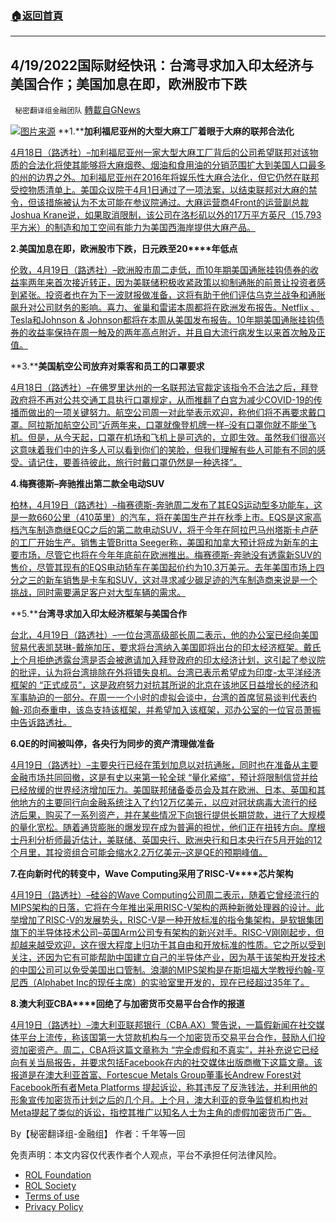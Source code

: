 ###  [:house:返回首頁](https://github.com/ourhimalayas/txt)
---


## 4/19/2022国际财经快讯：台湾寻求加入印太经济与美国合作；美国加息在即，欧洲股市下跌
` 秘密翻译组金融团队` [轉載自GNews](https://gnews.org/zh-hans/2373645/)

![](https://assets.gnews.org/wp-content/uploads/2022/04/图片1-124.png)[图片来源](https://www.reuters.com)
**1.****加利福尼亚州的大型大麻工厂着眼于大麻的联邦合法化**

[4月18日（路透社）–加利福尼亚州一家大型大麻工厂背后的公司希望联邦对该物质的合法化将使其能够将大麻烟卷、烟油和食用油的分销范围扩大到美国人口最多的州的边界之外。加利福尼亚州在2016年将娱乐性大麻合法化，但它仍然在联邦受控物质清单上。美国众议院于4月1日通过了一项法案，以结束联邦对大麻的禁令，但该措施被认为不太可能在参议院通过。大麻运营商4Front的运营副总裁Joshua Krane说，如果取消限制，该公司在洛杉矶以外的17万平方英尺（15,793平方米）的制造和加工空间有能力为美国西海岸提供大麻产品。](https://www.reuters.com/world/us/california-cannabis-mega-factory-eyes-federal-legalization-weed-2022-04-18/)

**2.****美国加息在即，欧洲股市下跌，日元跌至****20****年低点**

[伦敦，4月19日（路透社）–欧洲股市周二走低，而10年期美国通胀挂钩债券的收益率两年来首次接近转正，因为美联储积极收紧政策以抑制通胀的前景让投资者感到紧张。投资者也在为下一波财报做准备，这将有助于他们评估乌克兰战争和通胀飙升对公司财务的影响。喜力、雀巢和雷诺本周都将在欧洲发布报告。Netflix 、Tesla和Johnson & Johnson都将在本周从美国发布报告。10年期美国通胀挂钩债券的收益率保持在周一触及的两年高点附近，并且自大流行病发生以来首次触及正值。](https://www.reuters.com/business/global-markets-wrapup-1-2022-04-19/)

**3.****美国航空公司放弃对乘客和员工的口罩要求**

[4月18日（路透社）–在佛罗里达州的一名联邦法官裁定该指令不合法之后，拜登政府将不再对公共交通工具执行口罩规定，从而推翻了白宫为减少COVID-19的传播而做出的一项关键努力。航空公司周一对此举表示欢迎，称他们将不再要求戴口罩。阿拉斯加航空公司”近两年来，口罩就像登机牌一样–没有口罩你就不能坐飞机。但是，从今天起，口罩在机场和飞机上是可选的，立即生效。虽然我们很高兴这意味着我们中的许多人可以看到你们的笑脸，但我们理解有些人可能有不同的感受。请记住，要善待彼此，旅行时戴口罩仍然是一种选择”。](https://www.reuters.com/business/aerospace-defense/us-airlines-drop-mask-requirements-passengers-employees-2022-04-19/)

**4.****梅赛德斯****–****奔驰推出第二款全电动****SUV**

[柏林，4月19日（路透社）–梅赛德斯-奔驰周二发布了其EQS运动型多功能车，这是一款660公里（410英里）的汽车，将在美国生产并在秋季上市。EQS是这家高档汽车制造商继EQC之后的第二款电动SUV，将于今年在阿拉巴马州塔斯卡卢萨的工厂开始生产。销售主管Britta Seeger称，美国和加拿大预计将成为新车的主要市场，尽管它也将在今年年底前在欧洲推出。梅赛德斯-奔驰没有透露新SUV的售价，尽管其现有的EQS电动轿车在美国起价约为10.3万美元。去年美国市场上四分之三的新车销售是卡车和SUV，这对寻求减少碳足迹的汽车制造商来说是一个挑战，同时需要满足客户对大型车辆的需求。](https://www.reuters.com/business/autos-transportation/mercedes-benz-launches-second-all-electric-suv-2022-04-19/)

**5.****台湾寻求加入印太经济框架与美国合作**

[台北，4月19日（路透社）–一位台湾高级部长周二表示，他的办公室已经向美国贸易代表凯瑟琳-戴施加压，要求将台湾纳入美国即将出台的印太经济框架。戴氏上个月拒绝透露台湾是否会被邀请加入拜登政府的印太经济计划，这引起了参议院的批评，认为将台湾排除在外将错失良机。台湾已表示希望成为印度-太平洋经济框架的 “正式成员”，这是政府努力对抗其所说的北京在该地区日益增长的经济和军事胁迫的一部分。在周一一个小时的虚拟会谈中，台湾的首席贸易谈判代表约翰-邓向泰重申，该岛支持该框架，并希望加入该框架，邓办公室的一位官员萧振中告诉路透社。](https://www.reuters.com/world/asia-pacific/taiwan-seeks-indo-pacific-economic-framework-membership-with-us-2022-04-19/)

**6.****QE****的时间被叫停，****各****央行为同步的资产清理做准备**

[4月19日（路透社）–主要央行已经在策划加息以对抗通胀，同时也在准备从主要金融市场共同回撤，这是有史以来第一轮全球 “量化紧缩”，预计将限制信贷并给已经放缓的世界经济增加压力。美国联邦储备委员会及其在欧洲、日本、英国和其他地方的主要同行向金融系统注入了约12万亿美元，以应对冠状病毒大流行的经济后果，购买了一系列资产，并在某些情况下向银行提供长期贷款，进行了大规模的量化宽松。随着通货膨胀的爆发现在成为普遍的担忧，他们正在扭转方向。摩根士丹利分析师最近估计，美联储、英国央行、欧洲央行和日本央行在5月开始的12个月里，其投资组合可能会缩水2.2万亿美元–这是QE的预期峰值。](https://www.reuters.com/business/calling-time-qe-central-banks-prep-synchronized-asset-cull-2022-04-19/)

**7.****在向新时代的转变中，****Wave Computing****采用了****RISC-V****芯片架构**

[4月19日（路透社）–硅谷的Wave Computing公司周二表示，随着它曾经流行的MIPS架构的日落，它将在今年推出采用RISC-V架构的两种新微处理器的设计。此举增加了RISC-V的发展势头，RISC-V是一种开放标准的指令集架构，是软银集团旗下的半导体技术公司–英国Arm公司专有架构的新兴对手。RISC-V刚刚起步，但却越来越受欢迎，这在很大程度上归功于其自由和开放标准的性质。它之所以受到关注，还因为它有可能帮助中国建立自己的半导体产业，因为基于该架构开发技术的中国公司可以免受美国出口管制。浪潮的MIPS架构是在斯坦福大学教授约翰-亨尼西（Alphabet Inc的现任主席）的实验室里开发的，现在已经超过35年了。](https://www.reuters.com/technology/shift-new-era-wave-computing-adopts-risc-v-chip-architecture-2022-04-19/)

**8.****澳大利亚****CBA****回绝了与加密货币交易平台合作的报道**

[4月19日（路透社）–澳大利亚联邦银行（CBA.AX）警告说，一篇假新闻在社交媒体平台上流传，称该国第一大贷款机构与一个加密货币交易平台合作，鼓励人们投资加密资产。周二，CBA将这篇文章称为 “完全虚假和不真实”，并补充说它已经向有关当局报告，并要求包括Facebook在内的社交媒体出版商撤下这篇文章。该报道是在澳大利亚首富、Fortescue Metals Group董事长Andrew Forest对Facebook所有者Meta Platforms 提起诉讼，称其违反了反洗钱法，并利用他的形象宣传加密货币计划之后的几个月。上个月，澳大利亚的竞争监督机构也对Meta提起了类似的诉讼，指控其推广以知名人士为主角的虚假加密货币广告。](https://www.reuters.com/business/australias-cba-rebuffs-reports-partnership-with-crypto-trading-platform-2022-04-19/)

By【秘密翻译组-金融组】
作者：千年等一回

 

免责声明：本文内容仅代表作者个人观点，平台不承担任何法律风险。

- [ROL Foundation](https://rolfoundation.org/)
- [ROL Society](https://rolsociety.org/)
- [Terms of use](https://gnews.org/terms-of-use-3/)
- [Privacy Policy](https://gnews.org/privacy-policy/)
